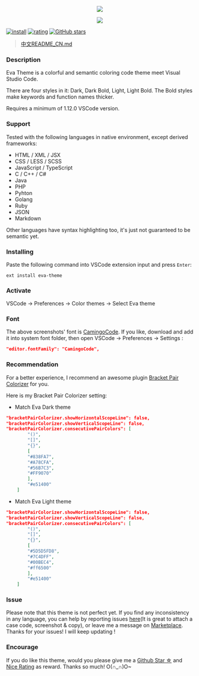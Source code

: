 <p align="center"><img src="https://github.com/fisheva/Static/blob/master/Eva-Theme/Screenshot/Eva-Dark.png?raw=true"></p>
<p align="center"><img src="https://github.com/fisheva/Static/blob/master/Eva-Theme/Screenshot/Eva-Light.png?raw=true"></p>

[![install](http://vsmarketplacebadge.apphb.com/installs/fisheva.eva-theme.svg?style=flat-flat)](https://marketplace.visualstudio.com/items?itemName=fisheva.eva-theme) [![rating](http://vsmarketplacebadge.apphb.com/rating-short/fisheva.eva-theme.svg?style=flat)](https://marketplace.visualstudio.com/items/fisheva.eva-theme)  [![GitHub stars](https://img.shields.io/github/stars/fisheva/eva-theme.svg?style=social&label=Star&maxAge=2592000)](https://github.com/fisheva/eva-theme)

> [中文README_CN.md](https://github.com/fisheva/Eva-Theme/blob/master/README_CN.md)

### Description

Eva Theme is a colorful and semantic coloring code theme meet Visual Studio Code.

There are four styles in it: Dark, Dark Bold, Light, Light Bold. The Bold styles make keywords and function names thicker.

Requires a minimum of 1.12.0 VSCode version.

### Support

Tested with the following languages in native environment, except derived frameworks:

- HTML / XML / JSX
- CSS / LESS / SCSS
- JavaScript / TypeScript
- C / C++ / C#
- Java
- PHP
- Pyhton
- Golang
- Ruby
- JSON
- Markdown

Other languages have syntax highlighting too, it's just not guaranteed to be semantic yet.

### Installing

Paste the following command into VSCode extension input and press `Enter`:

```shell
ext install eva-theme
```

### Activate

VSCode → Preferences → Color themes → Select Eva theme

### Font

The above screenshots' font is [CamingoCode](https://www.fontsquirrel.com/fonts/camingocode). If you like, download and add it into system font folder, then open VSCode → Preferences → Settings :

```json
"editor.fontFamily": "CamingoCode",
```

### Recommendation

For a better experience, I recommend an awesome plugin [Bracket Pair Colorizer](https://marketplace.visualstudio.com/items?itemName=CoenraadS.bracket-pair-colorizer) for you.

Here is my Bracket Pair Colorizer setting:

- Match Eva Dark theme

```json
"bracketPairColorizer.showHorizontalScopeLine": false,
"bracketPairColorizer.showVerticalScopeLine": false,
"bracketPairColorizer.consecutivePairColors": [
        "()",
        "[]",
        "{}",
        [
        "#838FA7",
        "#A78CFA",
        "#56B7C3",
        "#FF9070"
        ],
        "#e51400"
    ]
```

- Match Eva Light theme

```json
"bracketPairColorizer.showHorizontalScopeLine": false,
"bracketPairColorizer.showVerticalScopeLine": false,
"bracketPairColorizer.consecutivePairColors": [
        "()",
        "[]",
        "{}",
        [
        "#5D5D5FD8",
        "#7C4DFF",
        "#00BEC4",
        "#ff6500"
        ],
        "#e51400"
    ]
```

### Issue

Please note that this theme is not perfect yet. If you find any inconsistency in any language, you can help by reporting issues [here](https://github.com/fisheva/Eva-Theme/issues)(It is great to attach a case code, screenshot & copy), or leave me a message on [Marketplace](https://marketplace.visualstudio.com/items/fisheva.eva-theme). Thanks for your issues! I will keep updating !

### Encourage

If you do like this theme, would you please give me a [Github Star ☆](https://github.com/fisheva/Eva-Theme) and [Nice Rating](https://marketplace.visualstudio.com/items/fisheva.eva-theme) as reward. Thanks so much! O(∩_∩)O~
